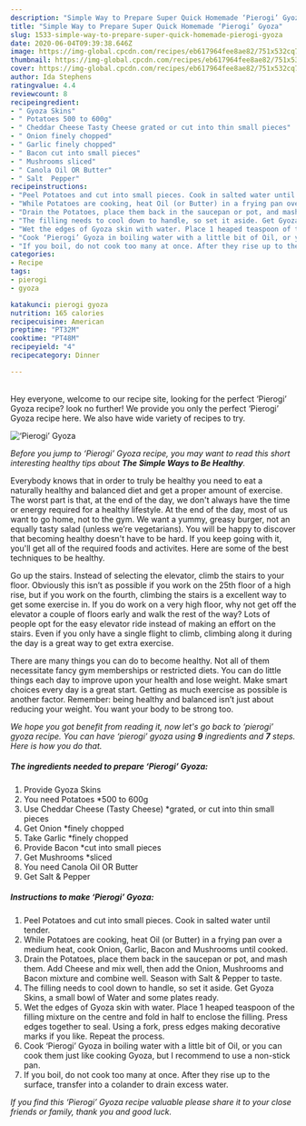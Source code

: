 ```yaml
---
description: "Simple Way to Prepare Super Quick Homemade ‘Pierogi’ Gyoza"
title: "Simple Way to Prepare Super Quick Homemade ‘Pierogi’ Gyoza"
slug: 1533-simple-way-to-prepare-super-quick-homemade-pierogi-gyoza
date: 2020-06-04T09:39:38.646Z
image: https://img-global.cpcdn.com/recipes/eb617964fee8ae82/751x532cq70/pierogi-gyoza-recipe-main-photo.jpg
thumbnail: https://img-global.cpcdn.com/recipes/eb617964fee8ae82/751x532cq70/pierogi-gyoza-recipe-main-photo.jpg
cover: https://img-global.cpcdn.com/recipes/eb617964fee8ae82/751x532cq70/pierogi-gyoza-recipe-main-photo.jpg
author: Ida Stephens
ratingvalue: 4.4
reviewcount: 8
recipeingredient:
- " Gyoza Skins"
- " Potatoes 500 to 600g"
- " Cheddar Cheese Tasty Cheese grated or cut into thin small pieces"
- " Onion finely chopped"
- " Garlic finely chopped"
- " Bacon cut into small pieces"
- " Mushrooms sliced"
- " Canola Oil OR Butter"
- " Salt  Pepper"
recipeinstructions:
- "Peel Potatoes and cut into small pieces. Cook in salted water until tender."
- "While Potatoes are cooking, heat Oil (or Butter) in a frying pan over a medium heat, cook Onion, Garlic, Bacon and Mushrooms until cooked."
- "Drain the Potatoes, place them back in the saucepan or pot, and mash them. Add Cheese and mix well, then add the Onion, Mushrooms and Bacon mixture and combine well. Season with Salt &amp; Pepper to taste."
- "The filling needs to cool down to handle, so set it aside. Get Gyoza Skins, a small bowl of Water and some plates ready."
- "Wet the edges of Gyoza skin with water. Place 1 heaped teaspoon of the filling mixture on the centre and fold in half to enclose the filling. Press edges together to seal. Using a fork, press edges making decorative marks if you like. Repeat the process."
- "Cook ‘Pierogi’ Gyoza in boiling water with a little bit of Oil, or you can cook them just like cooking Gyoza, but I recommend to use a non-stick pan."
- "If you boil, do not cook too many at once. After they rise up to the surface, transfer into a colander to drain excess water."
categories:
- Recipe
tags:
- pierogi
- gyoza

katakunci: pierogi gyoza 
nutrition: 165 calories
recipecuisine: American
preptime: "PT32M"
cooktime: "PT48M"
recipeyield: "4"
recipecategory: Dinner

---
```

<br>
Hey everyone, welcome to our recipe site, looking for the perfect ‘Pierogi’ Gyoza recipe? look no further! We provide you only the perfect ‘Pierogi’ Gyoza recipe here. We also have wide variety of recipes to try.
<br>


![‘Pierogi’ Gyoza](https://img-global.cpcdn.com/recipes/eb617964fee8ae82/751x532cq70/pierogi-gyoza-recipe-main-photo.jpg)

<i>Before you jump to ‘Pierogi’ Gyoza recipe, you may want to read this short interesting healthy tips about <strong>The Simple Ways to Be Healthy</strong>.</i>

Everybody knows that in order to truly be healthy you need to eat a naturally healthy and balanced diet and get a proper amount of exercise. The worst part is that, at the end of the day, we don't always have the time or energy required for a healthy lifestyle. At the end of the day, most of us want to go home, not to the gym. We want a yummy, greasy burger, not an equally tasty salad (unless we’re vegetarians). You will be happy to discover that becoming healthy doesn't have to be hard. If you keep going with it, you'll get all of the required foods and activites. Here are some of the best techniques to be healthy.

Go up the stairs. Instead of selecting the elevator, climb the stairs to your floor. Obviously this isn’t as possible if you work on the 25th floor of a high rise, but if you work on the fourth, climbing the stairs is a excellent way to get some exercise in. If you do work on a very high floor, why not get off the elevator a couple of floors early and walk the rest of the way? Lots of people opt for the easy elevator ride instead of making an effort on the stairs. Even if you only have a single flight to climb, climbing along it during the day is a great way to get extra exercise. 

There are many things you can do to become healthy. Not all of them necessitate fancy gym memberships or restricted diets. You can do little things each day to improve upon your health and lose weight. Make smart choices every day is a great start. Getting as much exercise as possible is another factor. Remember: being healthy and balanced isn’t just about reducing your weight. You want your body to be strong too. 


<i>We hope you got benefit from reading it, now let's go back to ‘pierogi’ gyoza recipe. You can have ‘pierogi’ gyoza using <strong>9</strong> ingredients and <strong>7</strong> steps. Here is how you do that.
</i>

##### The ingredients needed to prepare ‘Pierogi’ Gyoza:

1. Provide  Gyoza Skins
1. You need  Potatoes *500 to 600g
1. Use  Cheddar Cheese (Tasty Cheese) *grated, or cut into thin small pieces
1. Get  Onion *finely chopped
1. Take  Garlic *finely chopped
1. Provide  Bacon *cut into small pieces
1. Get  Mushrooms *sliced
1. You need  Canola Oil OR Butter
1. Get  Salt &amp; Pepper


##### Instructions to make ‘Pierogi’ Gyoza:

1. Peel Potatoes and cut into small pieces. Cook in salted water until tender.
1. While Potatoes are cooking, heat Oil (or Butter) in a frying pan over a medium heat, cook Onion, Garlic, Bacon and Mushrooms until cooked.
1. Drain the Potatoes, place them back in the saucepan or pot, and mash them. Add Cheese and mix well, then add the Onion, Mushrooms and Bacon mixture and combine well. Season with Salt &amp; Pepper to taste.
1. The filling needs to cool down to handle, so set it aside. Get Gyoza Skins, a small bowl of Water and some plates ready.
1. Wet the edges of Gyoza skin with water. Place 1 heaped teaspoon of the filling mixture on the centre and fold in half to enclose the filling. Press edges together to seal. Using a fork, press edges making decorative marks if you like. Repeat the process.
1. Cook ‘Pierogi’ Gyoza in boiling water with a little bit of Oil, or you can cook them just like cooking Gyoza, but I recommend to use a non-stick pan.
1. If you boil, do not cook too many at once. After they rise up to the surface, transfer into a colander to drain excess water.


<i>If you find this ‘Pierogi’ Gyoza recipe valuable please share it to your close friends or family, thank you and good luck.</i>
